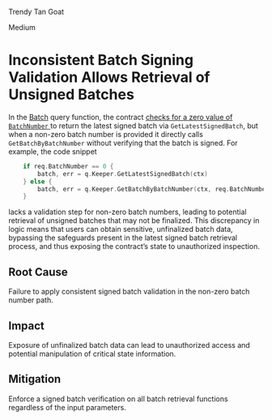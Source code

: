 Trendy Tan Goat

Medium

# Inconsistent Batch Signing Validation Allows Retrieval of Unsigned Batches

In the [Batch](https://github.com/sherlock-audit/2024-12-seda-protocol/blob/main/seda-chain/x/batching/keeper/querier.go#L28-L53) query function, the contract [checks for a zero value of `BatchNumber` ](https://github.com/sherlock-audit/2024-12-seda-protocol/blob/main/seda-chain/x/batching/keeper/querier.go#L33-L34) to return the latest signed batch via `GetLatestSignedBatch`, but when a non-zero batch number is provided it directly calls `GetBatchByBatchNumber` without verifying that the batch is signed. For example, the code snippet 
```go
	if req.BatchNumber == 0 {
		batch, err = q.Keeper.GetLatestSignedBatch(ctx)
	} else {
		batch, err = q.Keeper.GetBatchByBatchNumber(ctx, req.BatchNumber)
	}
```
 lacks a validation step for non-zero batch numbers, leading to potential retrieval of unsigned batches that may not be finalized. This discrepancy in logic means that users can obtain sensitive, unfinalized batch data, bypassing the safeguards present in the latest signed batch retrieval process, and thus exposing the contract’s state to unauthorized inspection.

## Root Cause
Failure to apply consistent signed batch validation in the non-zero batch number path.

## Impact
 Exposure of unfinalized batch data can lead to unauthorized access and potential manipulation of critical state information.

## Mitigation
 Enforce a signed batch verification on all batch retrieval functions regardless of the input parameters.
